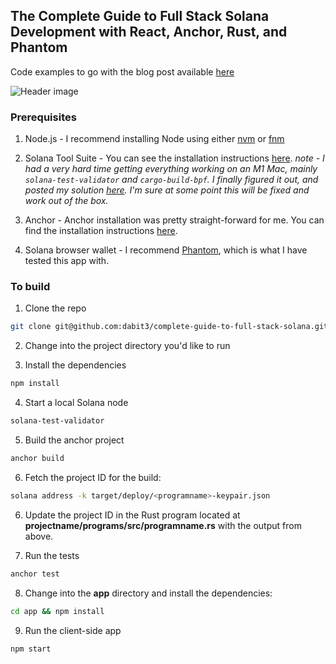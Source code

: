 ## The Complete Guide to Full Stack Solana Development with React, Anchor, Rust, and Phantom

Code examples to go with the blog post available [here](todo.js)

![Header image](https://dev-to-uploads.s3.amazonaws.com/uploads/articles/nl0h25rp5h9ytg5wnrj7.png)


### Prerequisites

1. Node.js - I recommend installing Node using either [nvm](https://github.com/nvm-sh/nvm) or [fnm](https://github.com/Schniz/fnm)

2. Solana Tool Suite - You can see the installation instructions [here](https://docs.solana.com/cli/install-solana-cli-tools). _note - I had a very hard time getting everything working on an M1 Mac, mainly `solana-test-validator` and `cargo-build-bpf`. I finally figured it out, and posted my solution [here](https://github.com/project-serum/anchor/issues/95#issuecomment-913090162). I'm sure at some point this will be fixed and work out of the box._

3. Anchor - Anchor installation was pretty straight-forward for me. You can find the installation instructions [here](https://project-serum.github.io/anchor/getting-started/installation.html).

4. Solana browser wallet - I recommend [Phantom](https://phantom.app/), which is what I have tested this app with.

### To build

1. Clone the repo

```sh
git clone git@github.com:dabit3/complete-guide-to-full-stack-solana.git
```

2. Change into the project directory you'd like to run

3. Install the dependencies

```sh
npm install
```

4. Start a local Solana node

```sh
solana-test-validator
```

5. Build the anchor project

```sh
anchor build
```

6. Fetch the project ID for the build:

```sh
solana address -k target/deploy/<programname>-keypair.json
```

6. Update the project ID in the Rust program located at __projectname/programs/src/programname.rs__ with the output from above.

7. Run the tests

```sh
anchor test
```

8. Change into the __app__ directory and install the dependencies:

```sh
cd app && npm install
``` 

9. Run the client-side app

```sh
npm start
```